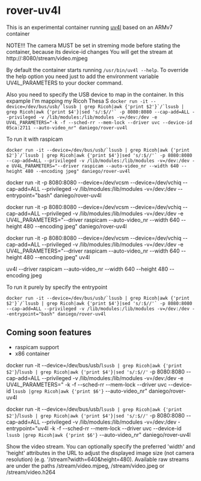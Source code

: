 # rover-uv4l

This is an experimental container running [uv4l](http://www.linux-projects.org/) based on an ARMv7 container

NOTE!!!
The camera MUST be set in streming mode before stating the container, because its device-id changes
You will get the stream at http://<IP>:8080/stream/video.mjpeg

By default the container starts running `/usr/bin/uv4l --help`. To override the help option you need just to add the environment variable UV4L_PARAMETERS to your docker command.

Also you need to specify the USB device to map in the container.
In this expample I'm mapping my Ricoh Thesa S
``docker run -it --device=/dev/bus/usb/`lsusb | grep Ricoh|awk {'print $2'}`/`lsusb | grep Ricoh|awk {'print $4'}|sed 's/:$//'` -p 8080:8080 --cap-add=ALL --privileged -v /lib/modules:/lib/modules -v=/dev:/dev -e UV4L_PARAMETERS="-k -f --sched-rr --mem-lock --driver uvc --device-id 05ca:2711 --auto-video_nr" daniego/rover-uv4l``

To run it with raspicam

``docker run -it --device=/dev/bus/usb/`lsusb | grep Ricoh|awk {'print $2'}`/`lsusb | grep Ricoh|awk {'print $4'}|sed 's/:$//'` -p 8080:8080 --cap-add=ALL --privileged -v /lib/modules:/lib/modules -v=/dev:/dev -e UV4L_PARAMETERS="--driver raspicam --auto-video_nr --width 640 --height 480 --encoding jpeg" daniego/rover-uv4l``



docker run -it -p 8080:8080 --device=/dev/vcsm --device=/dev/vchiq --cap-add=ALL --privileged -v /lib/modules:/lib/modules -v=/dev:/dev --entrypoint="bash" daniego/rover-uv4l


docker run -it -p 8080:8080 --device=/dev/vcsm --device=/dev/vchiq --cap-add=ALL --privileged -v /lib/modules:/lib/modules -v=/dev:/dev -e UV4L_PARAMETERS="--driver raspicam --auto-video_nr --width 640 --height 480 --encoding jpeg" daniego/rover-uv4l

docker run -it -p 8080:8080 --device=/dev/vcsm --device=/dev/vchiq --cap-add=ALL --privileged -v /lib/modules:/lib/modules -v=/dev:/dev -e UV4L_PARAMETERS="--driver raspicam --auto-video_nr --width 640 --height 480 --encoding jpeg" uv4l

uv4l --driver raspicam --auto-video_nr --width 640 --height 480 --encoding jpeg


To run it purely by specify the entrypoint

``docker run -it --device=/dev/bus/usb/`lsusb | grep Ricoh|awk {'print $2'}`/`lsusb | grep Ricoh|awk {'print $4'}|sed 's/:$//'` -p 8080:8080 --cap-add=ALL --privileged -v /lib/modules:/lib/modules -v=/dev:/dev --entrypoint="bash" daniego/rover-uv4l``





## Coming soon features

- raspicam support
- x86 container

docker run -it --device=/dev/bus/usb/`lsusb | grep Ricoh|awk {'print $2'}`/`lsusb | grep Ricoh|awk {'print $4'}|sed 's/:$//'` -p 8080:8080 --cap-add=ALL --privileged -v /lib/modules:/lib/modules -v=/dev:/dev -e UV4L_PARAMETERS=" -k -f --sched-rr --mem-lock --driver uvc --device-id `lsusb |grep Ricoh|awk {'print $6'}` --auto-video_nr" daniego/rover-uv4l

docker run -it --device=/dev/bus/usb/`lsusb | grep Ricoh|awk {'print $2'}`/`lsusb | grep Ricoh|awk {'print $4'}|sed 's/:$//'` -p 8080:8080 --cap-add=ALL --privileged -v /lib/modules:/lib/modules -v=/dev:/dev -entrypoint="uv4l -k -f --sched-rr --mem-lock --driver uvc --device-id `lsusb |grep Ricoh|awk {'print $6'}` --auto-video_nr" daniego/rover-uv4l



Show the video stream. You can optionally specify the preferred 'width' and 'height' attributes in the URL to adjust the displayed image size (not camera resolution) (e.g. '/stream?width=640&height=480). Available raw streams are under the paths /stream/video.mjpeg, /stream/video.jpeg or /stream/video.h264

